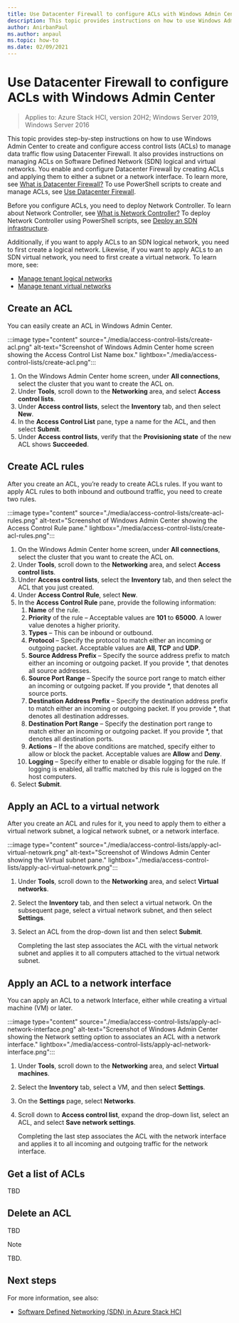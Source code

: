 ```yaml
---
title: Use Datacenter Firewall to configure ACLs with Windows Admin Center
description: This topic provides instructions on how to use Windows Admin Center to create and configure access control lists (ACLs) to manage data traffic flow using Datacenter Firewall and ACLs on Software Defined Network (SDN) logical and virtual networks.
author: AnirbanPaul
ms.author: anpaul
ms.topic: how-to
ms.date: 02/09/2021
---
```


# Use Datacenter Firewall to configure ACLs with Windows Admin Center

>Applies to: Azure Stack HCI, version 20H2; Windows Server 2019, Windows Server 2016

This topic provides step-by-step instructions on how to use Windows Admin Center to create and configure access control lists (ACLs) to manage data traffic flow using Datacenter Firewall. It also provides instructions on managing ACLs on Software Defined Network (SDN) logical and virtual networks. You enable and configure Datacenter Firewall by creating ACLs and applying them to either a subnet or a network interface. To learn more, see [What is Datacenter Firewall?](../concepts/datacenter-firewall-overview.md) To use PowerShell scripts to create and manage ACLs, see [Use Datacenter Firewall](use-datacenter-firewall.md).

Before you configure ACLs, you need to deploy Network Controller. To learn about Network Controller, see [What is Network Controller?](../concepts/network-controller-overview.md) To deploy Network Controller using PowerShell scripts, see [Deploy an SDN infrastructure](sdn-express.md).

<!---Deploying NC pulled from the Cluster creation wizard. Note in review handoff to Anirban.--->

Additionally, if you want to apply ACLs to an SDN logical network, you need to first create a logical network. Likewise, if you want to apply ACLs to an SDN virtual network, you need to first create a virtual network. To learn more, see:
- [Manage tenant logical networks](tenant-logical-networks.md)
- [Manage tenant virtual networks](tenant-virtual-networks.md)

## Create an ACL
You can easily create an ACL in Windows Admin Center.

:::image type="content" source="./media/access-control-lists/create-acl.png" alt-text="Screenshot of Windows Admin Center home screen showing the Access Control List Name box." lightbox="./media/access-control-lists/create-acl.png":::

1. On the Windows Admin Center home screen, under **All connections**, select the cluster that you want to create the ACL on.
1. Under **Tools**, scroll down to the **Networking** area, and select **Access control lists**.
1. Under **Access control lists**, select the **Inventory** tab, and then select **New**.
1. In the **Access Control List** pane, type a name for the ACL, and then select **Submit**.
1. Under **Access control lists**, verify that the **Provisioning state** of the new ACL shows **Succeeded**.

## Create ACL rules
After you create an ACL, you’re ready to create ACLs rules. If you want to apply ACL rules to both inbound and outbound traffic, you need to create two rules.

:::image type="content" source="./media/access-control-lists/create-acl-rules.png" alt-text="Screenshot of Windows Admin Center showing the Access Control Rule pane." lightbox="./media/access-control-lists/create-acl-rules.png":::

1. On the Windows Admin Center home screen, under **All connections**, select the cluster that you want to create the ACL on.
1. Under **Tools**, scroll down to the **Networking** area, and select **Access control lists**.
1. Under **Access control lists**, select the **Inventory** tab, and then select the ACL that you just created.
1. Under **Access Control Rule**, select **New**.
1. In the **Access Control Rule** pane, provide the following information:
    1. **Name** of the rule.
    1. **Priority** of the rule – Acceptable values are **101** to **65000**. A lower value denotes a higher priority.
    1. **Types** – This can be inbound or outbound.
    1. **Protocol** – Specify the protocol to match either an incoming or outgoing packet. Acceptable values are **All**, **TCP** and **UDP**.
    1. **Source Address Prefix** – Specify the source address prefix to match either an incoming or outgoing packet. If you provide *, that denotes all source addresses.
    1. **Source Port Range** – Specify the source port range to match either an incoming or outgoing packet. If you provide *, that denotes all source ports.
    1. **Destination Address Prefix** – Specify the destination address prefix to match either an incoming or outgoing packet. If you provide *, that denotes all destination addresses.
    1. **Destination Port Range** – Specify the destination port range to match either an incoming or outgoing packet. If you provide *, that denotes all destination ports.
    1. **Actions** – If the above conditions are matched, specify either to allow or block the packet. Acceptable values are **Allow** and **Deny**.
    1. **Logging** – Specify either to enable or disable logging for the rule. If logging is enabled, all  traffic matched by this rule is logged on the host computers.
1. Select **Submit**.

## Apply an ACL to a virtual network
After you create an ACL and rules for it, you need to apply them to either a virtual network subnet, a logical network subnet, or a network interface.

:::image type="content" source="./media/access-control-lists/apply-acl-virtual-netowrk.png" alt-text="Screenshot of Windows Admin Center showing the Virtual subnet pane." lightbox="./media/access-control-lists/apply-acl-virtual-netowrk.png":::

1. Under **Tools**, scroll down to the **Networking** area, and select **Virtual networks**.
1. Select the **Inventory** tab, and then select a virtual network. On the subsequent page, select a virtual network subnet, and then select **Settings**.
1. Select an ACL from the drop-down list and then select **Submit**.

    Completing the last step associates the ACL with the virtual network subnet and applies it to all computers attached to the virtual network subnet.

## Apply an ACL to a network interface
You can apply an ACL to a network Interface, either while creating a virtual machine (VM) or later.

:::image type="content" source="./media/access-control-lists/apply-acl-network-interface.png" alt-text="Screenshot of Windows Admin Center showing the Network setting option to associates an ACL with a network interface." lightbox="./media/access-control-lists/apply-acl-network-interface.png":::

1. Under **Tools**, scroll down to the **Networking** area, and select **Virtual machines**.
1. Select the **Inventory** tab, select a VM, and then select **Settings**.
1. On the **Settings** page, select **Networks**.
1. Scroll down to **Access control list**, expand the drop-down list, select an ACL, and select **Save network settings**.

    Completing the last step associates the ACL with the network interface and applies it to all incoming and outgoing traffic for the network interface.

## Get a list of ACLs
TBD

## Delete an ACL
TBD

<!---Example note format.--->
   >[!NOTE]
   > TBD.

## Next steps
For more information, see also:
- [Software Defined Networking (SDN) in Azure Stack HCI](../concepts/software-defined-networking.md)
